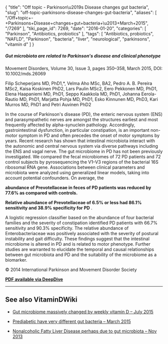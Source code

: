 {
    "title": "Off topic - Parkinson\u2019s Disease changes gut bacteria",
    "slug": "off-topic-parkinsons-disease-changes-gut-bacteria",
    "aliases": [
        "/Off+topic+-+Parkinsons+Disease+changes+gut+bacteria+\u2013+March+2015",
        "/7269"
    ],
    "tiki_page_id": 7269,
    "date": "2016-01-20",
    "categories": [
        "Parkinson",
        "Antibiotics, probiotics"
    ],
    "tags": [
        "Antibiotics, probiotics",
        "NAFLD",
        "Parkinson",
        "bacteria",
        "liver",
        "neurological",
        "parkinsons",
        "vitamin d"
    ]
}


##### Gut microbiota are related to Parkinson's disease and clinical phenotype

Movement Disorders, Volume 30, Issue 3, pages 350–358, March 2015, DOI: 10.1002/mds.26069

Filip Scheperjans MD, PhD1,*, Velma Aho MSc, BA2, Pedro A. B. Pereira MSc2, Kaisa Koskinen PhD2, Lars Paulin MSc2, Eero Pekkonen MD, PhD1, Elena Haapaniemi MD, PhD1, Seppo Kaakkola MD, PhD1, Johanna Eerola-Rautio MD, PhD1, Marjatta Pohja MD, PhD1, Esko Kinnunen MD, PhD3, Kari Murros MD, PhD1 and Petri Auvinen PhD2

In the course of Parkinson's disease (PD), the enteric nervous system (ENS) and parasympathetic nerves are amongst the structures earliest and most frequently affected by alpha-synuclein pathology. Accordingly, gastrointestinal dysfunction, in particular constipation, is an important non-motor symptom in PD and often precedes the onset of motor symptoms by years. Recent research has shown that intestinal microbiota interact with the autonomic and central nervous system via diverse pathways including the ENS and vagal nerve. The gut microbiome in PD has not been previously investigated. We compared the fecal microbiomes of 72 PD patients and 72 control subjects by pyrosequencing the V1–V3 regions of the bacterial 16S ribosomal RNA gene. Associations between clinical parameters and microbiota were analyzed using generalized linear models, taking into account potential confounders. On average, the 

 **abundance of Prevotellaceae in feces of PD patients was reduced by 77.6% as compared with controls.**  

 **Relative abundance of Prevotellaceae of 6.5% or less had 86.1% sensitivity and 38.9% specificity for PD** . 

A logistic regression classifier based on the abundance of four bacterial families and the severity of constipation identified PD patients with 66.7% sensitivity and 90.3% specificity. The relative abundance of Enterobacteriaceae was positively associated with the severity of postural instability and gait difficulty. These findings suggest that the intestinal microbiome is altered in PD and is related to motor phenotype. Further studies are warranted to elucidate the temporal and causal relationships between gut microbiota and PD and the suitability of the microbiome as a biomarker. 

© 2014 International Parkinson and Movement Disorder Society

 **[PDF available via DeepDive](http://onlinelibrary.wiley.com/doi/10.1002/mds.26069/abstract)** 

---

## See also VitaminDWiki

* [Gut microbiome massively changed by weekly vitamin D – July 2015](/posts/gut-microbiome-massively-changed-by-weekly-vitamin-d)

* [Prediabetic have very different gut bacteria – March 2015](/posts/prediabetic-have-very-different-gut-bacteria)

* [Nonalcoholic Fatty Liver Disease perhaps due to gut microbiota – Nov 2013](/posts/nonalcoholic-fatty-liver-disease-perhaps-due-to-gut-microbiota)